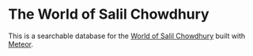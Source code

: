 # The World of Salil Chowdhury

This is a searchable database for the [World of Salil Chowdhury](http://salilda.com) built with [Meteor](http://meteor.com).
